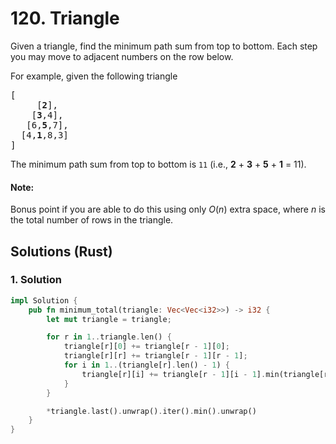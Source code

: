 # 120. Triangle
Given a triangle, find the minimum path sum from top to bottom. Each step you may move to adjacent numbers on the row below.

For example, given the following triangle

<pre>
[
     [<strong>2</strong>],
    [<strong>3</strong>,4],
   [6,<strong>5</strong>,7],
  [4,<strong>1</strong>,8,3]
]
</pre>

The minimum path sum from top to bottom is ```11``` (i.e., **2** + **3** + **5** + **1** = 11).

#### Note:
Bonus point if you are able to do this using only *O*(*n*) extra space, where *n* is the total number of rows in the triangle.

## Solutions (Rust)

### 1. Solution
```Rust
impl Solution {
    pub fn minimum_total(triangle: Vec<Vec<i32>>) -> i32 {
        let mut triangle = triangle;

        for r in 1..triangle.len() {
            triangle[r][0] += triangle[r - 1][0];
            triangle[r][r] += triangle[r - 1][r - 1];
            for i in 1..(triangle[r].len() - 1) {
                triangle[r][i] += triangle[r - 1][i - 1].min(triangle[r - 1][i])
            }
        }

        *triangle.last().unwrap().iter().min().unwrap()
    }
}
```
